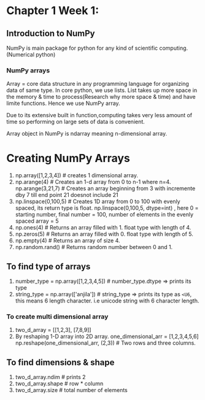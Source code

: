 # Chapter 1 Week 1:

## Introduction to NumPy
NumPy is main package for python for any kind of scientific computing.(Numerical python)

### NumPy arrays
Array = core data structure in any programming language for organizing data of same type. In core python, we use lists. List takes up more space in the memory & time to process(Research why more space & time) and have limite functions. Hence we use NumPy array.

Due to its extensive built in function,computing takes very less amount of time so performing on large sets of data is convenient.

Array object in NumPy is ndarray meaning n-dimensional array.

# Creating NumPy Arrays

1. np.array([1,2,3,4]) # creates 1 dimensional array.
2. np.arange(4) # Creates an 1-d array from 0 to n-1 where n=4.
   np.arange(3,21,7) # Creates an array beginning from 3 with incremente dby 7 till end point 21 doesnot include 21
3. np.linspace(0,100,5) # Creates 1D array from 0 to 100 with evenly spaced, its return type  is  float. np.linspace(0,100,5, dtype=int) , here 0 = starting number, final number = 100, number of elements in the evenly spaced array = 5 
4. np.ones(4) # Returns an array filled with 1. float type with length of 4.
5. np.zeros(5) # Returns an array filled with 0. float type with length of 5.
6. np.empty(4) # Returns an array of size 4.
7. np.random.rand() # Returns random number between 0 and 1. 

## To find type of arrays
1. number_type = np.array([1,2,3,4,5]) # number_type.dtype => prints its type
2. string_type = np.array(['anjila']) # string_type => prints its type as ```<U6```, this means 6 length character. i.e unicode string with 6 character length.

### To create multi dimensional array
1. two_d_array = [[1,2,3], [7,8,9]]
2. By reshaping 1-D array into 2D array.
one_dimensional_arr = [1,2,3,4,5,6]
 np.reshape(one_dimensional_arr, (2,3))  # Two rows and three columns.

## To find dimensions & shape
1. two_d_array.ndim # prints 2
2. two_d_array.shape # row * column
3. two_d_array.size # total number of elements
